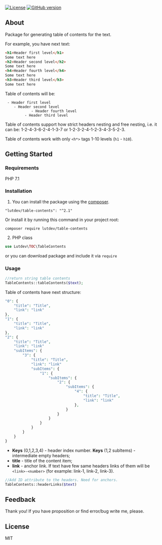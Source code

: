 [![License](http://img.shields.io/:license-mit-blue.svg)](http://doge.mit-license.org)
[![GitHub version](https://badge.fury.io/gh/lutdev%2Ftable-contents.svg)](https://badge.fury.io/gh/lutdev%2Ftable-contents)

## About
Package for generating table of contents for the text.

For example, you have next text:
```html
<h1>Header first level</h1>
Some text here
<h2>Header second level</h2>
Some text here
<h4>Header fourth level</h4>
Some text here
<h3>Header third level</h3>
Some text here
```
Table of contents will be:
```
 - Header first level
    - Header second level
            - Header fourth level
         - Header third level
```

Table of contents support how strict headers nesting and free nesting, i.e. it can be: 
1-2-4-3-6-2-4-1-3-7 or 1-2-3-2-4-1-2-3-4-3-5-2-3.

Table of contents work with only `<h*>` tags 1-10 levels (`h1` - `h10`). 
## Getting Started
### Requirements
PHP 7.1
### Installation
1. You can install the package using the [composer](https://getcomposer.org/). 
```
"lutdev/table-contents": "^2.1"
```
Or install it by running this command in your project root:
```
composer require lutdev/table-contents
```

2. PHP class 
```php
use Lutdev\TOC\TableContents
```
or you can download package and include it via ```require```
### Usage
```php
//return string table contents
TableContents::tableContents($text);
```

Table of contents have next structure:
```php
"0": {
    "title": "Title",
    "link": "link"
},
"1": {
    "title": "Title",
    "link": "link"
},
"2": {
    "title": "Title",
    "link": "link"
    "subItems": {
        "3": {
            "title": "Title",
            "link": "link"
            "subItems": {
                "1": {
                    "subItems": {
                        "2": {
                            "subItems": {
                                "4": {
                                    "title": "Title",
                                    "link": "link"
                                },
                            }
                        }
                    }
                }
            }
        }
    }
}
```
* **Keys** (0,1,2,3,4) - header index number. **Keys** (1,2 subItems) - intermediate empty headers;
* **title** - title of the content item;
* **link** - anchor link. If text have few same headers links of them will be 
`<link>-<number>` (for example: link-1, link-2, link-3).

```php
//Add ID attribute to the headers. Need for anchors.
TableContents::headerLinks($text)
```

## Feedback
Thank you! If you have proposition or find error/bug write me, please.
## License
MIT